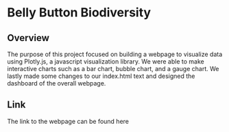 # Belly Button Biodiversity 
## Overview
The purpose of this project focused on building a webpage to visualize data using Plotly.js, a javascript visualization library. We were able to make interactive charts such as a bar chart, bubble chart, and a gauge chart. We lastly made some changes to our index.html text and designed the dashboard of the overall webpage. 
## Link
The link to the webpage can be found here
